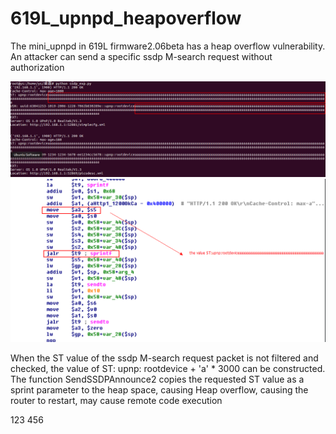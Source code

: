 # 619L_upnpd_heapoverflow

The mini_upnpd in 619L firmware2.06beta has a heap overflow vulnerability. An attacker can send a specific ssdp M-search request without authorization

![image](https://github.com/hhhhu8045759/619L_upnpd_heapoverflow/blob/master/ssdp.png)
![image](https://github.com/hhhhu8045759/619L_upnpd_heapoverflow/blob/master/ssdp1.png)

When the ST value of the ssdp M-search request packet is not filtered and checked, the value of ST: upnp: rootdevice + 'a' * 3000 can be constructed. The function SendSSDPAnnounce2 copies the requested ST value as a sprint parameter to the heap space, causing Heap overflow, causing the router to restart, may cause remote code execution


123 456 
